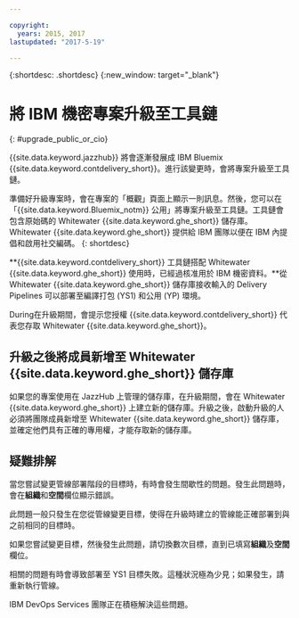 ```yaml
---

copyright:
  years: 2015, 2017
lastupdated: "2017-5-19"

---
```


{:shortdesc: .shortdesc}
{:new_window: target="_blank"}

# 將 IBM 機密專案升級至工具鏈 
{: #upgrade_public_or_cio}

{{site.data.keyword.jazzhub}} 將會逐漸發展成 IBM Bluemix {{site.data.keyword.contdelivery_short}}。進行該變更時，會將專案升級至工具鏈。

準備好升級專案時，會在專案的「概觀」頁面上顯示一則訊息。然後，您可以在「{{site.data.keyword.Bluemix_notm}} 公用」將專案升級至工具鏈。工具鏈會包含原始碼的 Whitewater {{site.data.keyword.ghe_short}} 儲存庫。Whitewater {{site.data.keyword.ghe_short}} 提供給 IBM 團隊以便在 IBM 內提倡和啟用社交編碼。
{: shortdesc}

**{{site.data.keyword.contdelivery_short}} 工具鏈搭配 Whitewater {{site.data.keyword.ghe_short}} 使用時，已經過核准用於 IBM 機密資料。**從 Whitewater {{site.data.keyword.ghe_short}} 儲存庫接收輸入的 Delivery Pipelines 可以部署至編譯打包 (YS1) 和公用 (YP) 環境。

During在升級期間，會提示您授權 {{site.data.keyword.contdelivery_short}} 代表您存取 Whitewater {{site.data.keyword.ghe_short}}。

## 升級之後將成員新增至 Whitewater {{site.data.keyword.ghe_short}} 儲存庫

如果您的專案使用在 JazzHub 上管理的儲存庫，在升級期間，會在 Whitewater {{site.data.keyword.ghe_short}} 上建立新的儲存庫。升級之後，啟動升級的人必須將團隊成員新增至 Whitewater {{site.data.keyword.ghe_short}} 儲存庫，並確定他們具有正確的專用權，才能存取新的儲存庫。

## 疑難排解

當您嘗試變更管線部署階段的目標時，有時會發生間歇性的問題。發生此問題時，會在**組織**和**空間**欄位顯示錯誤。

此問題一般只發生在您從管線變更目標，使得在升級時建立的管線能正確部署到與之前相同的目標時。

如果您嘗試變更目標，然後發生此問題，請切換數次目標，直到已填寫**組織**及**空間**欄位。

相關的問題有時會導致部署至 YS1 目標失敗。這種狀況極為少見；如果發生，請重新執行管線。

IBM DevOps Services 團隊正在積極解決這些問題。
